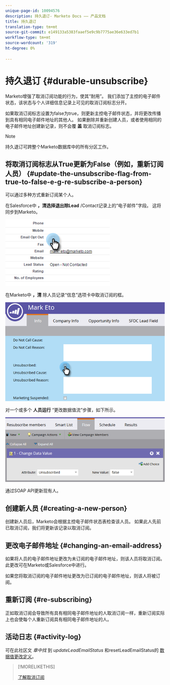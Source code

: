 ```yaml
---
unique-page-id: 10094576
description: 持久退订- Marketo Docs —— 产品文档
title: 持久退订
translation-type: tm+mt
source-git-commit: e149133a5383faaef5e9c9b7775ae36e633ed7b1
workflow-type: tm+mt
source-wordcount: '319'
ht-degree: 0%

---
```



# 持久退订 {#durable-unsubscribe}

Marketo增强了取消订阅功能的行为，使其“耐用”。 我们添加了主控的电子邮件状态，该状态与个人详细信息记录上可见的取消订阅标志分开。

如果取消订阅标志设置为false为true，则更新主控电子邮件状态，并将更改传播到具有相同电子邮件地址的其他人。 如果删除并重新创建人员，或者使用相同的电子邮件地址创建新记录，则不会覆 **盖** 取消订阅标志。

>[!NOTE]
>
>持久退订可跨整个Marketo数据库中的所有分区工作。

## 将取消订阅标志从True更新为False（例如，重新订阅人员） {#update-the-unsubscribe-flag-from-true-to-false-e-g-re-subscribe-a-person}

可以通过多种方式重新订阅某个人。

在Salesforce中 **，清选择退出除Lead** /Contact记录上的“电子邮件”字段。 这将同步到Marketo。

![](assets/one.png)

在Marketo中 **，清** 除人员记录“信息”选项卡中取消订阅的框。

![](assets/two.png)

对一个或多个 **人员运行** “更改数据值流”步骤，如下所示。

![](assets/three.png)

通过SOAP API更新现有人。

## 创建新人员 {#creating-a-new-person}

创建新人员后，Marketo会根据主控电子邮件状态表检查该人员。 如果此人先前已取消订阅，我们将更新该记录以取消订阅。

## 更改电子邮件地址 {#changing-an-email-address}

如果将人员的电子邮件地址更改为未订阅的电子邮件地址，则该人员将取消订阅。 此更改可在Marketo或Salesforce中进行。

如果您将取消订阅的电子邮件地址更改为已订阅的电子邮件地址，则该人将被订阅。

## 重新订阅 {#re-subscribing}

正如取消订阅会导致所有具有相同电子邮件地址的人取消订阅一样，重新订阅实际上也会使每个人重新订阅具有相同电子邮件地址的人。

## 活动日志 {#activity-log}

可在此社区文 *章中找* 到 *updateLeadEmailStatus* 和resetLeadEmailStatus的 [数据值更改定义](http://nation.marketo.com/t5/Knowledgebase/Durable-Unsubscribe-Activity-Log/ta-p/252688)。

>[!MORELIKETHIS]
>
>[了解取消订阅](understanding-unsubscribe.md)

